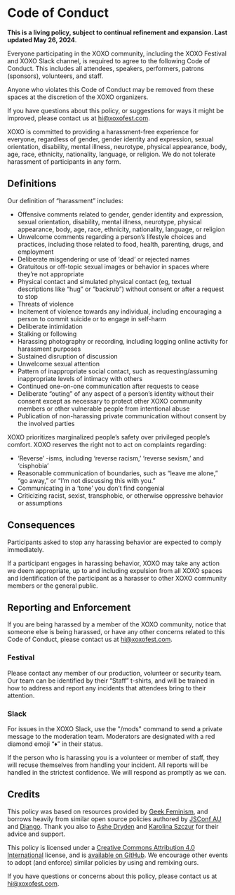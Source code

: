 # Code of Conduct

**This is a living policy, subject to continual refinement and expansion. Last updated May 26, 2024**.

Everyone participating in the XOXO community, including the XOXO Festival and XOXO Slack channel, is required to agree to the following Code of Conduct. This includes all attendees, speakers, performers, patrons (sponsors), volunteers, and staff.

Anyone who violates this Code of Conduct may be removed from these spaces at the discretion of the XOXO organizers.

If you have questions about this policy, or suggestions for ways it might be improved, please contact us at [hi@xoxofest.com](mailto:hi@xoxofest.com).

XOXO is committed to providing a harassment-free experience for everyone, regardless of gender, gender identity and expression, sexual orientation, disability, mental illness, neurotype, physical appearance, body, age, race, ethnicity, nationality, language, or religion. We do not tolerate harassment of participants in any form.

## Definitions

Our definition of “harassment” includes:

- Offensive comments related to gender, gender identity and expression, sexual orientation, disability, mental illness, neurotype, physical appearance, body, age, race, ethnicity, nationality, language, or religion
- Unwelcome comments regarding a person’s lifestyle choices and practices, including those related to food, health, parenting, drugs, and employment
- Deliberate misgendering or use of ‘dead’ or rejected names
- Gratuitous or off-topic sexual images or behavior in spaces where they’re not appropriate
- Physical contact and simulated physical contact (eg, textual descriptions like “hug” or “backrub”) without consent or after a request to stop
- Threats of violence
- Incitement of violence towards any individual, including encouraging a person to commit suicide or to engage in self-harm
- Deliberate intimidation
- Stalking or following
- Harassing photography or recording, including logging online activity for harassment purposes
- Sustained disruption of discussion
- Unwelcome sexual attention
- Pattern of inappropriate social contact, such as requesting/assuming inappropriate levels of intimacy with others
- Continued one-on-one communication after requests to cease
- Deliberate “outing” of any aspect of a person’s identity without their consent except as necessary to protect other XOXO community members or other vulnerable people from intentional abuse
- Publication of non-harassing private communication without consent by the involved parties

XOXO prioritizes marginalized people’s safety over privileged people’s comfort.
XOXO reserves the right not to act on complaints regarding:

- ‘Reverse’ -isms, including ‘reverse racism,’ ‘reverse sexism,’ and ‘cisphobia’
- Reasonable communication of boundaries, such as “leave me alone,” “go away,” or “I’m not discussing this with you.”
- Communicating in a ‘tone’ you don’t find congenial
- Criticizing racist, sexist, transphobic, or otherwise oppressive behavior or assumptions

## Consequences

Participants asked to stop any harassing behavior are expected to comply immediately.

If a participant engages in harassing behavior, XOXO may take any action we deem appropriate, up to and including expulsion from all XOXO spaces and identification of the participant as a harasser to other XOXO community members or the general public.

## Reporting and Enforcement

If you are being harassed by a member of the XOXO community, notice that someone else is being harassed, or have any other concerns related to this Code of Conduct, please contact us at [hi@xoxofest.com](mailto:hi@xoxofest.com).

### Festival

Please contact any member of our production, volunteer or security team. Our team can be identified by their “Staff” t-shirts, and will be trained in how to address and report any incidents that attendees bring to their attention.

### Slack

For issues in the XOXO Slack, use the "/mods" command to send a private message to the moderation team. Moderators are designated with a red diamond emoji “♦️” in their status.

If the person who is harassing you is a volunteer or member of staff, they will recuse themselves from handling your incident. All reports will be handled in the strictest confidence. We will respond as promptly as we can.

## Credits

This policy was based on resources provided by [Geek Feminism](https://geekfeminism.org/about/code-of-conduct/), and borrows heavily from similar open source policies authored by [JSConf AU](https://2018.jsconfau.com/code-of-conduct) and [Django](https://www.djangoproject.com/conduct/). Thank you also to [Ashe Dryden](https://www.ashedryden.com/) and [Karolina Szczur](https://thefox.is/) for their advice and support.

This policy is licensed under a [Creative Commons Attribution 4.0 International](https://creativecommons.org/licenses/by/4.0/) license, and is [available on GitHub](https://github.com/xoxo/conduct). We encourage other events to adopt (and enforce) similar policies by using and remixing ours.

If you have questions or concerns about this policy, please contact us at [hi@xoxofest.com](mailto:hi@xoxofest.com).
